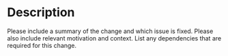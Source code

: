 # Description

Please include a summary of the change and which issue is fixed. Please also include relevant motivation and context. List any dependencies that are required for this change.